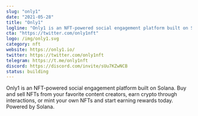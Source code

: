 ```yaml
---
slug: "only1"
date: "2021-05-28"
title: "Only1"
logline: "Only1 is an NFT-powered social engagement platform built on Solana."
cta: "https://twitter.com/only1nft"
logo: /img/only1.svg
category: nft
website: https://only1.io/
twitter: https://twitter.com/only1nft
telegram: https://t.me/only1nft
discord: https://discord.com/invite/sUu7KZwNCB
status: building
---
```


Only1 is an NFT-powered social engagement platform built on Solana.
Buy and sell NFTs from your favorite content creators, earn crypto through interactions, or mint your own NFTs and start earning rewards today. Powered by Solana.
